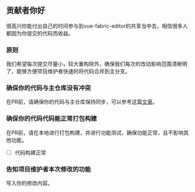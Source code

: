 ## 贡献者你好
很高兴你能付出自己的时间参与到vue-fabric-editor的共享当中去，相信很多人都因为你提交的代码而收益。

### 原则
我们希望每次提交尽量小，较大重构除外，确保我们每次的改动影响范围清晰明了，能够方便项目维护者快速的将代码合并到主分支。

### 确保你的代码与主仓库没有冲突
在PR前，请确保你的代码与主仓库保持同步，可以参考这篇[文章](https://zhuanlan.zhihu.com/p/467670042)。

### 确保你的代码代码能正常打包构建
在PR前，请在本地进行打包构建，并进行功能测试，确保功能正常，且不影响其他功能。
- [ ] 代码构建正常

### 告知项目维护者本次修改的功能
写入你的修改内容。




